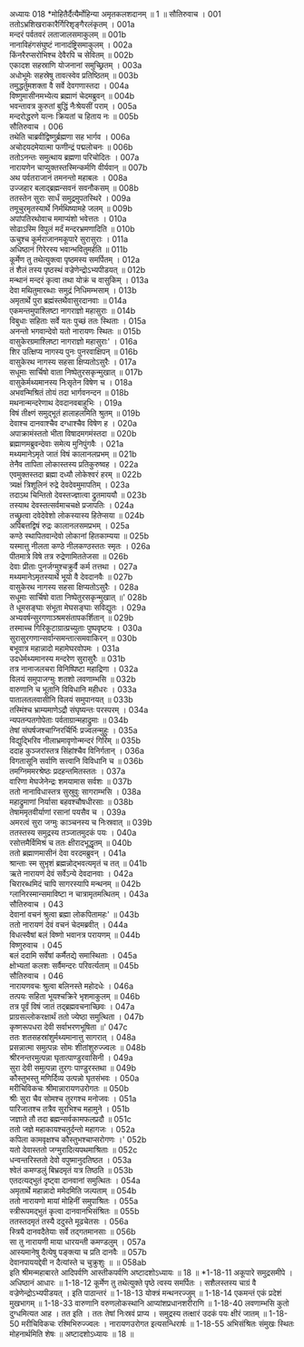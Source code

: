 अध्यायः 018
*मोहितैर्दैत्यैर्मोहिन्या अमृतकलशदानम् ॥ 1 ॥
सौतिरुवाच ।	001  
ततोऽभ्रशिखराकारैर्गिरिशृङ्गैरलंकृतम् ।	001a  
मन्दरं पर्वतवरं लताजालसमाकुलम् ॥	001b  
नानाविहंगसंघुष्टं नानादंष्ट्रिसमाकुलम् ।	002a  
किंनरैरप्सरोभिश्च देवैरपि च सेवितम् ॥	002b  
एकादश सहस्राणि योजनानां समुच्छ्रितम् ।	003a  
अधोभूमेः सहस्रेषु तावत्स्वेव प्रतिष्ठितम् ॥	003b  
तमुद्धर्तुमशक्ता वै सर्वे देवगणास्तदा ।	004a  
विष्णुमासीनमभ्येत्य ब्रह्माणं चेदमब्रुवन् ॥	004b  
भवन्तावत्र कुरुतां बुद्धिं नैःश्रेयसीं पराम् ।	005a  
मन्दरोद्धरणे यत्नः क्रियतां च हिताय नः ॥	005b  
सौतिरुवाच ।	006  
तथेति चाब्रवीद्विष्णुर्ब्रह्मणा सह भार्गव ।	006a  
अचोदयदमेयात्मा फणीन्द्रं पद्मलोचनः ॥	006b  
ततोऽनन्तः समुत्थाय ब्रह्मणा परिचोदितः ।	007a  
नारायणेन चाप्युक्तस्तस्मिन्कर्मणि वीर्यवान् ॥	007b  
अथ पर्वतराजानं तमनन्तो महाबलः ।	008a  
उज्जहार बलाद्ब्रह्मन्सवनं सवनौकसम् ॥	008b  
ततस्तेन सुराः सार्धं समुद्रमुपतस्थिरे ।	009a  
तमूचुरमृतस्यार्थे निर्मथिष्यामहे जलम् ॥	009b  
अपांपतिरथोवाच ममाप्यंशो भवेत्ततः ।	010a  
सोढाऽस्मि विपुलं मर्दं मन्दरभ्रमणादिति ॥	010b  
ऊचुश्च कूर्मराजानमकूपारे सुरासुराः ।	011a  
अधिष्ठानं गिरेरस्य भवान्भवितुमर्हति ॥	011b  
कूर्मेण तु तथेत्युक्त्वा पृष्ठमस्य समर्पितम् ।	012a  
तं शैलं तस्य पृष्ठस्थं वज्रेणेन्द्रोऽभ्यपीडयत् ॥	012b  
मन्थानं मन्दरं कृत्वा तथा योक्रं च वासुकिम् ।	013a  
देवा मथितुमारब्धाः समुद्रं निधिमम्भसाम् ।	013b  
अमृतार्थे पुरा ब्रह्मंस्तथैवासुरदानवाः ॥	014a  
एकमन्तमुपाश्लिष्टा नागराज्ञो महासुराः ॥	014b  
विबुधाः सहिताः सर्वे यतः पुच्छं ततः स्थिताः ।	015a  
अनन्तो भगवान्देवो यतो नारायणः स्थितः ॥	015b  
वासुकेरग्रमाश्लिष्टा नागराज्ञो महासुराः\' ।	016a  
शिर उत्क्षिप्य नागस्य पुनः पुनरवाक्षिपन् ॥	016b  
वासुकेरथ नागस्य सहसा क्षिप्यतोऽसुरैः ।	017a  
सधूमाः सार्चिषो वाता निष्पेतुरसकृन्मुखात् ॥	017b  
वासुकेर्मथ्यमानस्य निःसृतेन विषेण च ।	018a  
अभवन्मिश्रितं तोयं तदा भार्गवनन्दन ॥	018b  
मथनान्मन्दरेणाथ देवदानवबाहुभिः ।	019a  
विषं तीक्ष्णं समुद्भूतं हालाहलमिति श्रुतम् ॥	019b  
देवाश्च दानवाश्चैव दग्धाश्चैव विषेण ह ।	020a  
अपाक्रामंस्ततो भीता विषादमगमंस्तदा ॥	020b  
ब्रह्माणमब्रुवन्देवाः समेत्य मुनिपुंगवैः ।	021a  
मथ्यमानेऽमृते जातं विषं कालानलप्रभम् ॥	021b  
तेनैव तापिता लोकास्तस्य प्रतिकुरुष्वह ।	022a  
एवमुक्तस्तदा ब्रह्मा दध्यौ लोकेश्वरं हरम् ॥	022b  
त्र्यक्षं त्रिशूलिनं रुद्रे देवदेवमुमापतिम् ।	023a  
तदाऽथ चिन्तितो देवस्तज्ज्ञात्वा द्रुतमाययौ ॥	023b  
तस्याथ देवस्तत्सर्वमाचचक्षे प्रजापतिः ।	024a  
तच्छ्रुत्वा दवेदेवेशो लोकस्यास्य हितेप्सया ॥	024b  
अपिबत्तद्विषं रुद्रः कालानलसमप्रभम् ।	025a  
कण्ठे स्थापितवान्देवो लोकानां हितकाम्यया ॥	025b  
यस्मात्तु नीलता कण्ठे नीलकण्ठस्ततः स्मृतः ।	026a  
पीतमात्रे विषे तत्र रुद्रेणामिततेजसा ॥	026b  
देवाः प्रीताः पुनर्जग्मुश्चक्रुर्वै कर्म तत्तथा ।	027a  
मथ्यमानेऽमृतस्यार्थे भूयो वै देवदानवैः ॥	027b  
वासुकेरथ नागस्य सहसा क्षिप्यतोऽसुरैः ।	028a  
सधूमाः सार्चिषो वाता निष्पेतुरसकृन्मुखात् ॥\'	028b  
ते धूमसङ्घाः संभूता मेघसङ्घाः सविद्युतः ।	029a  
अभ्यवर्षन्सुरगणाञ्श्रमसंतापकर्शितान् ॥	029b  
तस्माच्च गिरिकूटाग्रात्प्रच्युताः पुष्पवृष्टयः ।	030a  
सुरासुरगणान्सर्वान्समन्तात्समवाकिरन् ॥	030b  
बभूवात्र महान्नादो महामेघरवोपमः ।	031a  
उदधेर्मथ्यमानस्य मन्दरेण सुरासुरैः ॥	031b  
तत्र नानाजलचरा विनिष्पिष्टा महाद्रिणा ।	032a  
विलयं समुपाजग्मुः शतशो लवणाम्भसि ॥	032b  
वारुणानि च भूतानि विविधानि महीधरः ।	033a  
पातालतलवासीनि विलयं समुपानयत् ॥	033b  
तस्मिंश्च भ्राम्यमाणेऽद्रौ संघृष्यन्तः परस्परम् ।	034a  
न्यपतन्पतगोपेताः पर्वताग्रान्महाद्रुमाः ॥	034b  
तेषां संघर्षजश्चाग्निरर्चिर्भिः प्रज्वलन्मुहुः ।	035a  
विद्युद्भिरिव नीलाभ्रमावृणोन्मन्दरं गिरिम् ॥	035b  
ददाह कुञ्जरांस्तत्र सिंहांश्चैव विनिर्गतान् ।	036a  
विगतासूनि सर्वाणि सत्त्वानि विविधानि च ॥	036b  
तमग्निममरश्रेष्ठः प्रदहन्तमितस्ततः ।	037a  
वारिणा मेघजेनेन्द्रः शमयामास सर्वशः ॥	037b  
ततो नानाविधास्तत्र सुस्रुवुः सागराम्भसि ।	038a  
महाद्रुमाणां निर्यासा बहवश्चौषधीरसाः ॥	038b  
तेषाममृतवीर्याणां रसानां पयसैव च ।	039a  
अमरत्वं सुरा जग्मुः काञ्चनस्य च निःस्रवात् ॥	039b  
ततस्तस्य समुद्रस्य तञ्जातमुदकं पयः ।	040a  
रसोत्तमैर्विमिश्रं च ततः क्षीरादभूद्धृतम् ॥	040b  
ततो ब्रह्माणमासीनं देवा वरदमब्रुवन् ।	041a  
श्रान्ताः स्म सुभृशं ब्रह्मन्नोद्भवत्यमृतं च तत् ॥	041b  
ऋते नारायणं देवं सर्वेऽन्ये देवदानवाः ।	042a  
चिरारब्धमिदं चापि सागरस्यापि मन्थनम् ॥	042b  
ग्लानिरस्मान्समाविष्टा न चात्रामृतमत्थितम् ।	043a  
सौतिरुवाच ।	043  
देवानां वचनं श्रुत्वा ब्रह्मा लोकपितामहः\' ॥	043b  
ततो नारायणं देवं वचनं चेदमब्रवीत् ।	044a  
विधत्स्वैषां बलं विष्णो भवानत्र परायणम् ॥	044b  
विष्णुरुवाच ।	045  
बलं ददामि सर्वेषां कर्मैतद्ये समास्थिताः ।	045a  
क्षोभ्यतां कलशः सर्वैमन्दरः परिवर्त्यताम् ॥	045b  
सौतिरुवाच ।	046  
नारायणवचः श्रुत्वा बलिनस्ते महोदधेः ।	046a  
तत्पयः सहिता भूयश्चक्रिरे भृशमाकुलम् ॥	046b  
तत्र पूर्वं विषं जातं तद्ब्रह्मवचनाच्छिवः ।	047a  
प्राग्रसल्लोकरक्षार्थं ततो ज्येष्ठा समुत्थिता ।	047b  
कृष्णरूपधरा देवी सर्वाभरणभूषिता ॥\'	047c  
ततः शतसहस्रांशुर्मथ्यमानात्तु सागरात् ।	048a  
प्रसन्नात्मा समुत्पन्नः सोमः शीतांशुरुज्ज्वलः ॥	048b  
श्रीरनन्तरमुत्पन्ना घृतात्पाण्डुरवासिनी ।	049a  
सुरा देवी समुत्पन्ना तुरगः पाण्डुरस्तथा ॥	049b  
कौस्तुभस्तु मणिर्दिव्य उत्पन्नो घृतसंभवः ।	050a  
मरीचिविकचः श्रीमान्नारायणउरोगतः ॥	050b  
श्रीः सुरा चैव सोमश्च तुरगश्च मनोजवः ।	051a  
पारिजातश्च तत्रैव सुरभिश्च महामुने ।	051b  
जज्ञाते तौ तदा ब्रह्मन्सर्वकामफलप्रदौ ॥	051c  
ततो जज्ञे महाकायश्चतुर्दन्तो महागजः ।	052a  
कपिला कामवृक्षश्च कौस्तुभश्चाप्सरोगणः ।\'	052b  
यतो देवास्ततो जग्मुरादित्यपथमाश्रिताः ॥	052c  
धन्वन्तरिस्ततो देवो वपुष्मानुदतिष्ठत ।	053a  
श्वेतं कमण्डलुं बिभ्रदमृतं यत्र तिष्ठति ॥	053b  
एतदत्यद्भुतं दृष्ट्वा दानवानां समुत्थितः ।	054a  
अमृतार्थे महान्नादो ममेदमिति जल्पताम् ॥	054b  
ततो नारायणो मायां मोहिनीं समुपाश्रितः ।	055a  
स्त्रीरूपमद्भुतं कृत्वा दानवानभिसंश्रितः ॥	055b  
ततस्तदमृतं तस्यै ददुस्ते मूढचेतसः ।	056a  
स्त्रियै दानवदैतेयाः सर्वे तद्गतमानसाः ॥	056b  
सा तु नारायणी माया धारयन्ती कमण्डलुम् ।	057a  
आस्यमानेषु दैत्येषु पङ्क्त्या च प्रति दानवैः ॥	057b  
देवानपाययद्देवी न दैत्यांस्ते च चुक्रुशुः ॥ ॥	058ab  
इति श्रीमन्महाबारते आदिपर्वणि आस्तीकपर्वणि अष्टादशोऽध्यायः ॥ 18 ॥
*1-18-11 अकूपारे समुद्रसमीपे । अधिष्ठानं आधारः ॥ 1-18-12 कूर्मेण तु तथेत्युक्ते पृष्ठे त्वस्य समर्पितः । सशैलस्तस्य चाग्रं वै वज्रेणेन्द्रोऽभ्यपीडयत् । इति पाठान्तरं ॥ 1-18-13 योक्त्रं मन्थनरज्जुम् ॥ 1-18-14 एकमन्तं एकं प्रदेशं मुखभागम् ॥ 1-18-33 वारुणानि वरुणलोकस्थानि आप्यांशप्रधानशरीराणि ॥ 1-18-40 लवणाम्भसि कुतो दुग्धमित्यत आह । तत इति । ततः तेषां निःस्रवं प्राप्य । समुद्रस्य तत्क्षारं उदकं पयः क्षीरं जातम् ॥ 1-18-50 मरीचिविकचः रश्मिभिरुज्ज्वलः । नारायणउरोगत इत्यसन्धिरार्षः ॥ 1-18-55 अभिसंश्रितः संमुखः स्थितः मोहनार्थमिति शेषः ॥ अष्टादशोऽध्यायः ॥ 18 ॥
